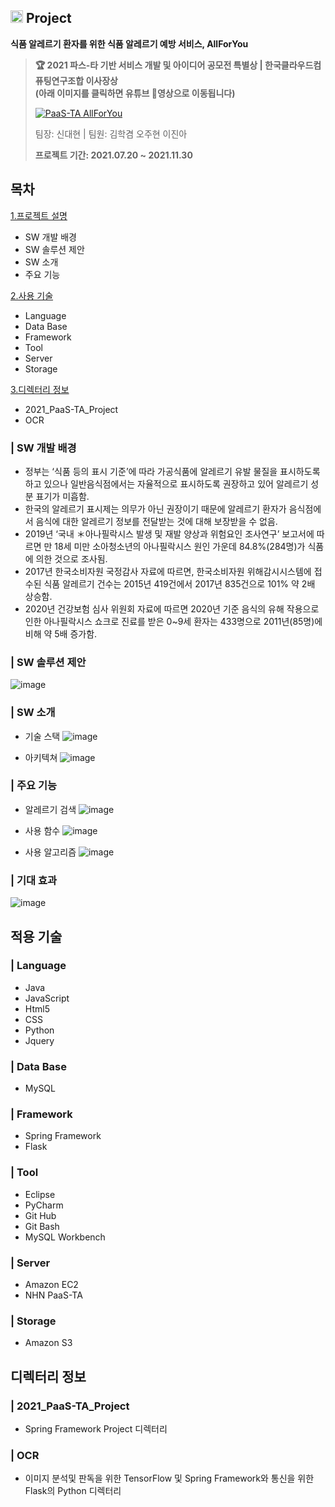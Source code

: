 ## <img width=20px src=https://user-images.githubusercontent.com/42789819/115147514-42221300-a096-11eb-9526-a68b8094f79c.png>  Project
**식품 알레르기 환자를 위한 식품 알레르기 예방 서비스, AllForYou**<br>

> **🏆  2021 파스-타 기반 서비스 개발 및 아이디어 공모전 특별상 | 한국클라우드컴퓨팅연구조합 이사장상**<br>
> **(아래 이미지를 클릭하면 유튜브 📼영상으로 이동됩니다)**
>
> [![PaaS-TA AllForYou](https://user-images.githubusercontent.com/80372103/182643099-8a3a6f2b-44f7-4ab6-a358-897e706e6987.png)](https://youtu.be/2ZYm7xR_0vU)
>
> 팀장: 신대현 | 팀원: 김학겸 오주현 이진아
> 
> **프로젝트 기간: 2021.07.20 ~ 2021.11.30**  

## 목차
[1.프로젝트 설명](#프로젝트-설명)
* SW 개발 배경
* SW 솔루션 제안
* SW 소개
* 주요 기능
  
[2.사용 기술](#사용-)
*  Language
*  Data Base
*  Framework
*  Tool
*  Server
*  Storage
  
[3.디렉터리 정보](#디렉터리-정보)
* 2021_PaaS-TA_Project
* OCR<br>
  

### | SW 개발 배경
* 정부는 ‘식품 등의 표시 기준’에 따라 가공식품에 알레르기 유발 물질을 표시하도록 하고 있으나 일반음식점에서는 자율적으로 표시하도록 권장하고 있어 알레르기 성분 표기가 미흡함.
* 한국의 알레르기 표시제는 의무가 아닌 권장이기 때문에 알레르기 환자가 음식점에서 음식에 대한 알레르기 정보를 전달받는 것에 대해 보장받을 수 없음.
* 2019년 ‘국내 ＊아나필락시스 발생 및 재발 양상과 위험요인 조사연구’ 보고서에 따르면 만 18세 미만 소아청소년의 아나필락시스 원인 가운데 84.8%(284명)가 식품에 의한 것으로 조사됨.
* 2017년 한국소비자원 국정감사 자료에 따르면, 한국소비자원 위해감시시스템에 접수된 식품 알레르기 건수는 2015년 419건에서 2017년 835건으로 101% 약 2배 상승함.
* 2020년 건강보험 심사 위원회 자료에 따르면 2020년 기준 음식의 유해 작용으로 인한 아나필락시스 쇼크로 진료를 받은 0~9세 환자는 433명으로 2011년(85명)에 비해 약 5배 증가함.
### | SW 솔루션 제안
![image](https://user-images.githubusercontent.com/80372103/182652268-eed500d4-1423-4f74-8519-d7924fc2c4db.png)

### | SW 소개
* 기술 스택
![image](https://user-images.githubusercontent.com/80372103/182652464-191e329f-23a2-4039-a37c-61af14fa8b1a.png)

* 아키텍쳐
![image](https://user-images.githubusercontent.com/80372103/182652635-4326fe7d-d7d5-4923-81b9-afa85407799f.png)

### | 주요 기능
* 알레르기 검색
![image](https://user-images.githubusercontent.com/80372103/182652996-8e1f3165-0302-432e-9d18-b72a655ba960.png)

* 사용 함수
![image](https://user-images.githubusercontent.com/80372103/182653070-577d0ba4-865b-48af-8367-51fdd20415e6.png)

* 사용 알고리즘 
![image](https://user-images.githubusercontent.com/80372103/182653129-106668a8-0c2f-47ee-8a93-50d97eb82e67.png)

### | 기대 효과
![image](https://user-images.githubusercontent.com/80372103/182651461-4ca42440-61e0-46b7-aa0a-231896310be8.png)

## 적용 기술
### | Language 
* Java 
* JavaScript
* Html5
* CSS 
* Python
* Jquery
### | Data Base
* MySQL 
### | Framework
* Spring Framework 
* Flask
### | Tool
* Eclipse
* PyCharm
* Git Hub
* Git Bash
* MySQL Workbench
### | Server
* Amazon EC2
* NHN PaaS-TA
### | Storage
* Amazon S3
## 디렉터리 정보
### | 2021_PaaS-TA_Project
* Spring Framework Project 디렉터리
### | OCR
* 이미지 분석및 판독을 위한 TensorFlow 및 Spring Framework와 통신을 위한 Flask의 Python 디렉터리
